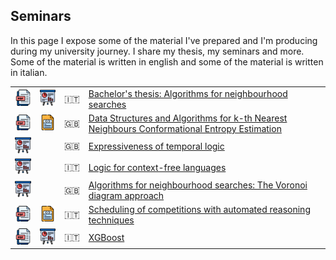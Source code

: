 
## Seminars
In this page I expose some of the material I've prepared and I'm producing during my university journey.
I share my thesis, my seminars and more. Some of the material is written in english and some of the material is written in italian.


<table>


<tr> 
	 <td><a href="reports/thesis.pdf"><img src="images/pdf.png" width="50"></a></td>
     <td><a href="presentations/thesis.pdf"><img src="images/slides.png" width="50"></a></td>
	 <td>🇮🇹</td>
	 <td><a href="reports/thesis.pdf">Bachelor's thesis: Algorithms for neighbourhood searches</a></td>
</tr>

<tr> 
     <td><a href="https://doi.org/10.3390/biophysica2040031"><img src="images/pdf.png" width="50"></a></td>
	 <td><a href="https://github.com/robyBorelli/nearest-neighbours-package"><img src="images/code.png" width="50"></a></td>
	 <td>🇬🇧</td>
	 <td><a href="https://doi.org/10.3390/biophysica2040031">Data Structures and Algorithms for k-th Nearest Neighbours Conformational Entropy Estimation</a></td>
</tr>

<tr> 
     <td><a href="presentations/expressiveness_of_temporal_logic.pdf"><img src="images/slides.png" width="50"></a></td>
	 <td></td>
	 <td>🇬🇧</td>
	 <td><a href="presentations/expressiveness_of_temporal_logic.pdf">Expressiveness of temporal logic</a></td>
</tr>

<tr> 
     <td><a href="presentations/logic_for_cf_languages.pdf"><img src="images/slides.png" width="50"></a></td>
	 <td></td>
	 <td>🇮🇹</td>
	 <td><a href="presentations/logic_for_cf_languages.pdf">Logic for context-free languages</a></td>
</tr>

<tr> 
     <td><a href="presentations/neighbourhood_voronoi_diagram_approach.pdf"><img src="images/slides.png" width="50"></a></td>
	 <td></td>
	 <td>🇬🇧</td>
	 <td><a href="presentations/neighbourhood_voronoi_diagram_approach.pdf">Algorithms for neighbourhood searches: The Voronoi diagram approach</a></td>
</tr>

<tr> 
     <td><a href="reports/scheduling_competitions_ar.pdf"><img src="images/pdf.png" width="50"></a></td>
	 <td><a href="code/scheduling_competitions_ar"><img src="images/code.png" width="50"></a></td>
	 <td>🇮🇹</td>
	 <td><a href="reports/scheduling_competitions_ar.pdf">Scheduling of competitions with automated reasoning techniques</a></td>
</tr>

<tr> 
	 <td><a href="reports/xgboost.pdf"><img src="images/pdf.png" width="50"></a></td>
     <td><a href="presentations/xgboost.pdf"><img src="images/slides.png" width="50"></a></td>
	 <td>🇮🇹</td>
	 <td><a href="reports/xgboost.pdf">XGBoost</a></td>
</tr>


</table> 
